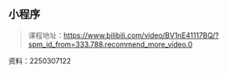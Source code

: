 ## 小程序


>课程地址：https://www.bilibili.com/video/BV1nE41117BQ/?spm_id_from=333.788.recommend_more_video.0


资料：2250307122

